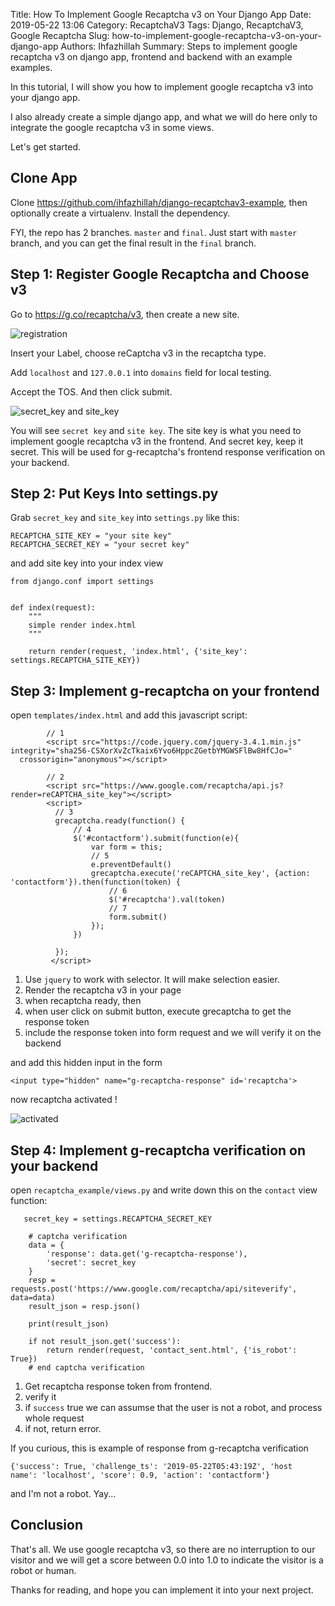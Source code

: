 Title: How To Implement Google Recaptcha v3 on Your Django App
Date: 2019-05-22 13:06
Category: RecaptchaV3
Tags: Django, RecaptchaV3, Google Recaptcha
Slug: how-to-implement-google-recaptcha-v3-on-your-django-app
Authors: Ihfazhillah
Summary: Steps to implement google recaptcha v3 on django app, frontend and backend with an example examples.


In this tutorial, I will show you how to implement google recaptcha v3 into your django app.

I also already create a simple django app, and what we will do here only to integrate the google recaptcha v3 in some views.

Let's get started.

## Clone App

Clone https://github.com/ihfazhillah/django-recaptchav3-example, then optionally create a virtualenv. Install the dependency.

FYI, the repo has 2 branches. `master` and `final`. Just start with `master` branch, and you can get the final result in the `final` branch.

## Step 1: Register Google Recaptcha and Choose v3

Go to https://g.co/recaptcha/v3, then create a new site. 

![registration]({filename}images/recaptchav3/google_recaptcha_registration.png)

Insert your Label, choose reCaptcha v3 in the recaptcha type.

Add `localhost` and `127.0.0.1` into `domains` field for local testing.

Accept the TOS. And then click submit.

![secret_key and site_key]({filename}images/recaptchav3/registered_recaptcha.png)

You will see `secret key` and `site key`. The site key is what you need to implement google recaptcha v3 in the frontend. And secret key, keep it secret. This will be used for g-recaptcha's frontend response verification on your backend.

## Step 2: Put Keys Into settings.py

Grab `secret_key` and `site_key` into `settings.py` like this:

```
RECAPTCHA_SITE_KEY = "your site key"
RECAPTCHA_SECRET_KEY = "your secret key"
```

and add site key into your index view

```
from django.conf import settings


def index(request):
    """
    simple render index.html
    """

    return render(request, 'index.html', {'site_key': settings.RECAPTCHA_SITE_KEY})

```

## Step 3: Implement g-recaptcha on your frontend

open `templates/index.html` and add this javascript script:

```
        // 1
        <script src="https://code.jquery.com/jquery-3.4.1.min.js" integrity="sha256-CSXorXvZcTkaix6Yvo6HppcZGetbYMGWSFlBw8HfCJo="
  crossorigin="anonymous"></script>

        // 2
        <script src="https://www.google.com/recaptcha/api.js?render=reCAPTCHA_site_key"></script>
        <script>
          // 3
          grecaptcha.ready(function() {
              // 4
              $('#contactform').submit(function(e){
                  var form = this;
                  // 5
                  e.preventDefault()
                  grecaptcha.execute('reCAPTCHA_site_key', {action: 'contactform'}).then(function(token) {
                      // 6
                      $('#recaptcha').val(token)
                      // 7
                      form.submit()
                  });
              })

          });
         </script>

```

1. Use `jquery` to work with selector. It will make selection easier.
2. Render the recaptcha v3 in your page
3. when recaptcha ready, then
4. when user click on submit button, execute grecaptcha to get the response token
5. include the response token into form request and we will verify it on the backend

and add this hidden input in the form

```
<input type="hidden" name="g-recaptcha-response" id='recaptcha'>
```

now recaptcha activated !

![activated]({filename}images/recaptchav3/recaptcha_active.png)

## Step 4: Implement g-recaptcha verification on your backend

open `recaptcha_example/views.py` and write down this on the `contact` view function:


```
   secret_key = settings.RECAPTCHA_SECRET_KEY

    # captcha verification
    data = {
        'response': data.get('g-recaptcha-response'),
        'secret': secret_key
    }
    resp = requests.post('https://www.google.com/recaptcha/api/siteverify', data=data)
    result_json = resp.json()

    print(result_json)

    if not result_json.get('success'):
        return render(request, 'contact_sent.html', {'is_robot': True})
    # end captcha verification
```

1. Get recaptcha response token from frontend.
2. verify it 
3. if `success` true we can assumse that the user is not a robot, and process whole request
4. if not, return error.

If you curious, this is example of response from g-recaptcha verification

```
{'success': True, 'challenge_ts': '2019-05-22T05:43:19Z', 'host
name': 'localhost', 'score': 0.9, 'action': 'contactform'}
```

and I'm not a robot. Yay...

## Conclusion

That's all. We use google recaptcha v3, so there are no interruption to our visitor and we will get a score between 0.0 into 1.0 to indicate the visitor is a robot or human.

Thanks for reading, and hope you can implement it into your next project.

